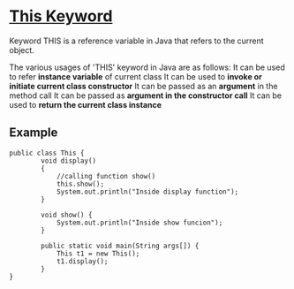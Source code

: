 # [This Keyword](https://www.guru99.com/java-this-keyword.html)
Keyword THIS is a reference variable in Java that refers to the current object.

The various usages of 'THIS' keyword in Java are as follows:
          It can be used to refer **instance variable** of current class
          It can be used to **invoke or initiate current class constructor**
          It can be passed as an **argument** in the method call
          It can be passed as **argument in the constructor call**
          It can be used to **return the current class instance**
   
## Example
```
public class This {
		void display() 
		{ 
			//calling function show() 
			this.show(); 
			System.out.println("Inside display function"); 
		} 
    
		void show() { 
			System.out.println("Inside show funcion"); 
		} 
		
		public static void main(String args[]) { 
			This t1 = new This(); 
			t1.display(); 
		} 
}
```
